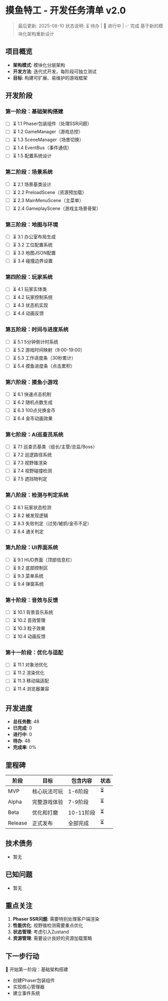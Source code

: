 # 摸鱼特工 - 开发任务清单 v2.0

> 最后更新: 2025-08-10
> 状态说明: ⏳ 待办 | 🚧 进行中 | ✅ 完成
> 基于新的模块化架构重新设计

## 项目概览
- **架构模式**: 模块化分层架构
- **开发方法**: 迭代式开发，每阶段可独立测试
- **目标**: 构建可扩展、易维护的游戏框架

## 开发阶段

### 第一阶段：基础架构搭建
- [ ] ⏳ 1.1 Phaser包装组件（处理SSR问题）
- [ ] ⏳ 1.2 GameManager（游戏总控）
- [ ] ⏳ 1.3 SceneManager（场景切换）
- [ ] ⏳ 1.4 EventBus（事件通信）
- [ ] ⏳ 1.5 配置系统设计

### 第二阶段：场景系统
- [ ] ⏳ 2.1 场景基类设计
- [ ] ⏳ 2.2 PreloadScene（资源预加载）
- [ ] ⏳ 2.3 MainMenuScene（主菜单）
- [ ] ⏳ 2.4 GameplayScene（游戏主场景骨架）

### 第三阶段：地图与环境
- [ ] ⏳ 3.1 办公室布局生成
- [ ] ⏳ 3.2 工位配置系统
- [ ] ⏳ 3.3 地图JSON配置
- [ ] ⏳ 3.4 碰撞边界设置

### 第四阶段：玩家系统
- [ ] ⏳ 4.1 玩家实体类
- [ ] ⏳ 4.2 玩家控制系统
- [ ] ⏳ 4.3 状态机实现
- [ ] ⏳ 4.4 动画反馈

### 第五阶段：时间与进度系统
- [ ] ⏳ 5.1 5分钟倒计时系统
- [ ] ⏳ 5.2 游戏时间映射（9:00-19:00）
- [ ] ⏳ 5.3 工作进度条（30秒累计）
- [ ] ⏳ 5.4 摸鱼进度条（点击累积）

### 第六阶段：摸鱼小游戏
- [ ] ⏳ 6.1 快速点击机制
- [ ] ⏳ 6.2 随机点数生成
- [ ] ⏳ 6.3 100点兑换金币
- [ ] ⏳ 6.4 金币动画效果

### 第七阶段：AI巡查员系统
- [ ] ⏳ 7.1 巡查员基类（组长/主管/总监/Boss）
- [ ] ⏳ 7.2 巡逻路径系统
- [ ] ⏳ 7.3 视野锥渲染
- [ ] ⏳ 7.4 视野碰撞检测
- [ ] ⏳ 7.5 遮挡物判定

### 第八阶段：检测与判定系统
- [ ] ⏳ 8.1 玩家状态检测
- [ ] ⏳ 8.2 被发现逻辑
- [ ] ⏳ 8.3 失败判定（过劳/被抓/金币不足）
- [ ] ⏳ 8.4 通关判定

### 第九阶段：UI界面系统
- [ ] ⏳ 9.1 HUD界面（顶部信息栏）
- [ ] ⏳ 9.2 底部控制区
- [ ] ⏳ 9.3 菜单系统
- [ ] ⏳ 9.4 弹窗系统

### 第十阶段：音效与反馈
- [ ] ⏳ 10.1 背景音乐系统
- [ ] ⏳ 10.2 音效管理
- [ ] ⏳ 10.3 粒子效果
- [ ] ⏳ 10.4 动画反馈

### 第十一阶段：优化与适配
- [ ] ⏳ 11.1 对象池优化
- [ ] ⏳ 11.2 渲染优化
- [ ] ⏳ 11.3 移动端适配
- [ ] ⏳ 11.4 浏览器兼容

## 开发进度
- **总任务数**: 48
- **已完成**: 0
- **进行中**: 0
- **待办**: 48
- **完成率**: 0%

## 里程碑
| 阶段 | 目标 | 包含内容 | 状态 |
|------|------|----------|------|
| MVP | 核心玩法可玩 | 1-6阶段 | ⏳ |
| Alpha | 完整游戏体验 | 7-9阶段 | ⏳ |
| Beta | 优化和打磨 | 10-11阶段 | ⏳ |
| Release | 正式发布 | 全部完成 | ⏳ |

## 技术债务
- 暂无

## 已知问题
- 暂无

## 重点关注
1. **Phaser SSR问题**: 需要特别处理客户端渲染
2. **性能优化**: 视野锥检测需要重点优化
3. **状态管理**: 考虑引入Zustand
4. **资源管理**: 需要设计良好的资源加载策略

## 下一步行动
🎯 开始第一阶段：基础架构搭建
- 创建Phaser包装组件
- 实现核心管理器
- 建立事件系统